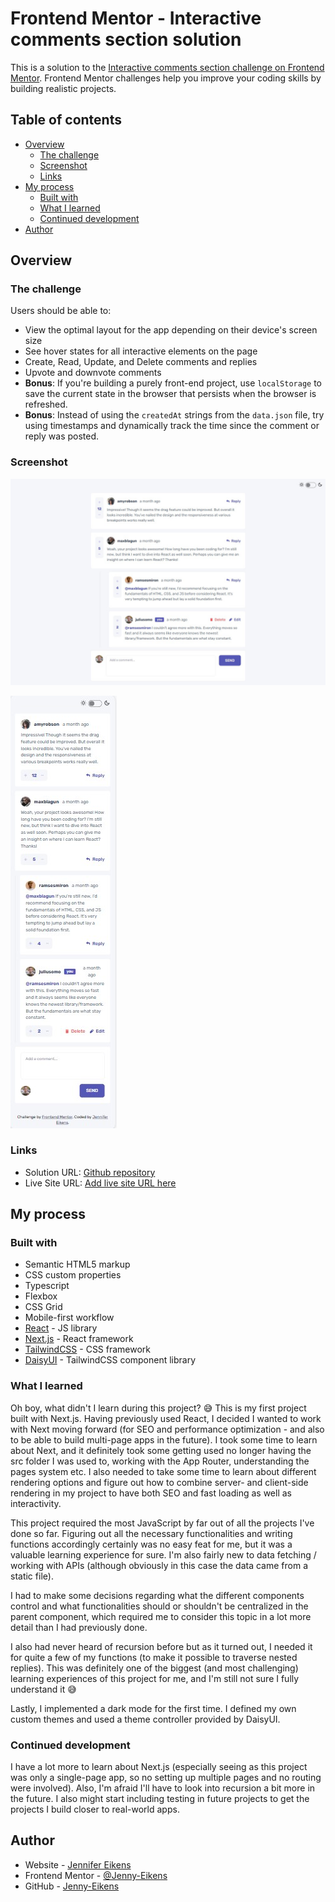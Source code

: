 # Frontend Mentor - Interactive comments section solution

This is a solution to the [Interactive comments section challenge on Frontend Mentor](https://www.frontendmentor.io/challenges/interactive-comments-section-iG1RugEG9). Frontend Mentor challenges help you improve your coding skills by building realistic projects.

## Table of contents

- [Overview](#overview)
  - [The challenge](#the-challenge)
  - [Screenshot](#screenshot)
  - [Links](#links)
- [My process](#my-process)
  - [Built with](#built-with)
  - [What I learned](#what-i-learned)
  - [Continued development](#continued-development)
- [Author](#author)

## Overview

### The challenge

Users should be able to:

- View the optimal layout for the app depending on their device's screen size
- See hover states for all interactive elements on the page
- Create, Read, Update, and Delete comments and replies
- Upvote and downvote comments
- **Bonus**: If you're building a purely front-end project, use `localStorage` to save the current state in the browser that persists when the browser is refreshed.
- **Bonus**: Instead of using the `createdAt` strings from the `data.json` file, try using timestamps and dynamically track the time since the comment or reply was posted.

### Screenshot

![Desktop](public/images/Screenshot_Desktop.jpg)

![Mobile](public/images/Screenshot_Mobile.jpg)

### Links

- Solution URL: [Github repository](https://github.com/Jenny-Eikens/comment-section)
- Live Site URL: [Add live site URL here](https://your-live-site-url.com)

## My process

### Built with

- Semantic HTML5 markup
- CSS custom properties
- Typescript
- Flexbox
- CSS Grid
- Mobile-first workflow
- [React](https://reactjs.org/) - JS library
- [Next.js](https://nextjs.org/) - React framework
- [TailwindCSS](https://tailwindcss.com/) - CSS framework
- [DaisyUI](https://daisyui.com/) - TailwindCSS component library

### What I learned

Oh boy, what didn't I learn during this project? :sweat_smile:
This is my first project built with Next.js. Having previously used React, I decided I wanted to work with Next moving forward (for SEO and performance optimization - and also to be able to build multi-page apps in the future). I took some time to learn about Next, and it definitely took some getting used no longer having the src folder I was used to, working with the App Router, understanding the pages system etc. I also needed to take some time to learn about different rendering options and figure out how to combine server- and client-side rendering in my project to have both SEO and fast loading as well as interactivity.

This project required the most JavaScript by far out of all the projects I've done so far. Figuring out all the necessary functionalities and writing functions accordingly certainly was no easy feat for me, but it was a valuable learning experience for sure. I'm also fairly new to data fetching / working with APIs (although obviously in this case the data came from a static file).

I had to make some decisions regarding what the different components control and what functionalities should or shouldn't be centralized in the parent component, which required me to consider this topic in a lot more detail than I had previously done.

I also had never heard of recursion before but as it turned out, I needed it for quite a few of my functions (to make it possible to traverse nested replies). This was definitely one of the biggest (and most challenging) learning experiences of this project for me, and I'm still not sure I fully understand it :sweat_smile:

Lastly, I implemented a dark mode for the first time. I defined my own custom themes and used a theme controller provided by DaisyUI.

### Continued development

I have a lot more to learn about Next.js (especially seeing as this project was only a single-page app, so no setting up multiple pages and no routing were involved). Also, I'm afraid I'll have to look into recursion a bit more in the future.
I also might start including testing in future projects to get the projects I build closer to real-world apps.

## Author

- Website - [Jennifer Eikens](https://jennifereikens.com)
- Frontend Mentor - [@Jenny-Eikens](https://www.frontendmentor.io/profile/Jenny-Eikens)
- GitHub - [Jenny-Eikens](https://github.com/Jenny-Eikens)
